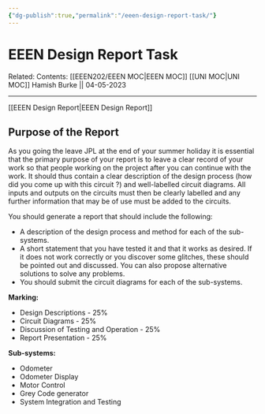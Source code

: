 ```yaml
---
{"dg-publish":true,"permalink":"/eeen-design-report-task/"}
---
```



# EEEN Design Report Task

Related: 
Contents: [[EEEN202/EEEN MOC\|EEEN MOC]]
[[UNI MOC\|UNI MOC]]
Hamish Burke || 04-05-2023
***

[[EEEN Design Report\|EEEN Design Report]]

## Purpose of the Report

As you going the leave JPL at the end of your summer holiday it is essential  
that the primary purpose of your report is to leave a clear record of your  
work so that people working on the project after you can continue with the  
work. It should thus contain a clear description of the design process (how  
did you come up with this circuit ?) and well-labelled circuit diagrams. All  
inputs and outputs on the circuits must then be clearly labelled and any  
further information that may be of use must be added to the circuits.


You should generate a report that should include the following:
- A description of the design process and method for each of the sub-systems.
- A short statement that you have tested it and that it works as desired. If it does not work correctly or you discover some glitches, these should be pointed out and discussed. You can also propose alternative solutions to solve any problems.
- You should submit the circuit diagrams for each of the sub-systems.  

**Marking:**
- Design Descriptions - 25%
- Circuit Diagrams - 25%
- Discussion of Testing and Operation - 25%
- Report Presentation - 25%


**Sub-systems:**
- Odometer
- Odometer Display
- Motor Control
- Grey Code generator
- System Integration and Testing



